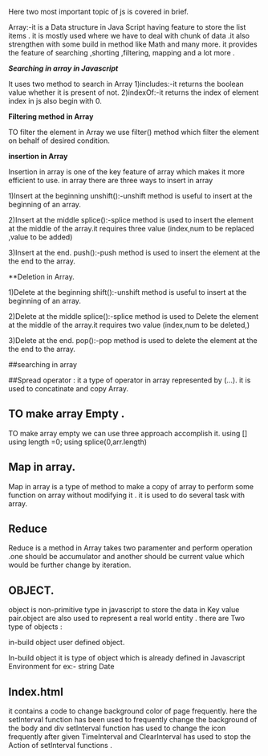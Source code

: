 Here two most important topic of js is covered in brief.

Array:-it is a Data structure in Java Script having feature to store the list items .
it is mostly used where we have to deal with chunk of data .it also strengthen with some build in method like Math and many more.
it provides the feature of searching ,shorting ,filtering, mapping and a lot more .

***Searching in array in Javascript*** 

It uses two method to search in Array 
1)includes:-it returns the boolean value whether it is present of not.
2)indexOf:-it returns  the index of element index in js also begin with 0.

**Filtering method in Array**

TO filter the element in Array we use filter() method which filter the element on behalf of desired condition.

**insertion in Array**

Insertion in array is one of the key feature of array which makes it more efficient to use.
in array there are three ways to insert in array 

1)Insert at the beginning
unshift():-unshift method is useful to insert at the beginning of an array.

2)Insert at the middle
splice():-splice method is used to insert the element at the middle of the array.it requires three value (index,num to be replaced ,value to be added)

3)Insert at the end.
push():-push method is used to insert the element at the the end to the array.

**Deletion in Array.

1)Delete at the beginning
shift():-unshift method is useful to insert at the beginning of an array.

2)Delete at the middle
splice():-splice method is used to Delete the element at the middle of the array.it requires two value (index,num to be deleted,)

3)Delete at the end.
pop():-pop method is used to delete the element at the the end to the array.

##searching in array

##Spread operator :
it a type of operator in array represented by (...).
it is used to concatinate and copy Array.

## TO make array Empty .
  TO make array empty we can use three approach accomplish it.
  using []
  using length =0;
  using splice(0,arr.length)

## Map in array.
Map in array is a type of method to make a copy of array to perform some function on array without modifying it .
it is used to do several task with array.

## Reduce  
 Reduce is a method in Array takes two paramenter and perform operation .one should be accumulator and another should be current value which would be further change by iteration.

## OBJECT.

object is non-primitive type in javascript to store the data in Key value pair.object are also used to represent  a real world entity .
there are Two type of objects :

in-build object
user defined object.

In-build object
it is type of object which is already  defined in Javascript Environment for ex:-
string 
Date


## Index.html

it contains a code to change background color of page frequently.
here the setInterval function has been used to frequently change the background of the body and div
setInterval function has used to change the icon frequently after given TimeInterval and ClearInterval has used to stop  the Action of setInterval functions .
